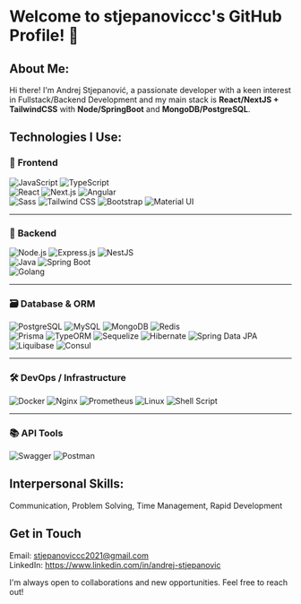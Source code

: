 # Welcome to stjepanoviccc's GitHub Profile! 👋

## About Me:   
Hi there! I'm Andrej Stjepanović, a passionate developer with a keen interest in Fullstack/Backend Development and my main stack is **React/NextJS + TailwindCSS** with **Node/SpringBoot** and **MongoDB/PostgreSQL**.

## Technologies I Use:

### 🚀 **Frontend**
![JavaScript](https://img.shields.io/badge/JavaScript-F7DF1E?logo=javascript&logoColor=black)
![TypeScript](https://img.shields.io/badge/TypeScript-3178C6?logo=typescript&logoColor=white)  
![React](https://img.shields.io/badge/React-61DAFB?logo=react&logoColor=white)
![Next.js](https://img.shields.io/badge/Next.js-000000?logo=next.js&logoColor=white)
![Angular](https://img.shields.io/badge/Angular-DD0031?logo=angular&logoColor=white)  
![Sass](https://img.shields.io/badge/Sass-CC6699?logo=sass&logoColor=white)
![Tailwind CSS](https://img.shields.io/badge/Tailwind%20CSS-38B2AC?logo=tailwind-css&logoColor=white)
![Bootstrap](https://img.shields.io/badge/Bootstrap-7952B3?logo=bootstrap&logoColor=white)
![Material UI](https://img.shields.io/badge/MUI-007FFF?logo=mui&logoColor=white)

---

### 🧠 **Backend**
![Node.js](https://img.shields.io/badge/Node.js-339933?logo=node.js&logoColor=white)
![Express.js](https://img.shields.io/badge/Express.js-000000?logo=express&logoColor=white)
![NestJS](https://img.shields.io/badge/NestJS-E0234E?logo=nestjs&logoColor=white)  
![Java](https://img.shields.io/badge/Java-007396?logo=java&logoColor=white)
![Spring Boot](https://img.shields.io/badge/Spring%20Boot-6DB33F?logo=spring-boot&logoColor=white)  
![Golang](https://img.shields.io/badge/Go-blue?logo=go&logoColor=white)

---

### 🗃️ **Database & ORM**
![PostgreSQL](https://img.shields.io/badge/PostgreSQL-336791?logo=postgresql&logoColor=white)
![MySQL](https://img.shields.io/badge/MySQL-4479A1?logo=mysql&logoColor=white)
![MongoDB](https://img.shields.io/badge/MongoDB-47A248?logo=mongodb&logoColor=white)
![Redis](https://img.shields.io/badge/Redis-D72C16?logo=redis&logoColor=white)  
![Prisma](https://img.shields.io/badge/Prisma-2D3748?logo=prisma&logoColor=white)
![TypeORM](https://img.shields.io/badge/TypeORM-294E80?logo=typeorm&logoColor=white)
![Sequelize](https://img.shields.io/badge/Sequelize-52B0E7?logo=sequelize&logoColor=white)
![Hibernate](https://img.shields.io/badge/Hibernate-59666C?logo=hibernate&logoColor=white)
![Spring Data JPA](https://img.shields.io/badge/Spring%20Data%20JPA-6DB33F?logo=spring&logoColor=white)
![Liquibase](https://img.shields.io/badge/Liquibase-4EA94B?logo=liquibase&logoColor=white)
![Consul](https://img.shields.io/badge/Consul-pink?logo=consul&logoColor=white)

---

### 🛠️ **DevOps / Infrastructure**
![Docker](https://img.shields.io/badge/Docker-2496ED?logo=docker&logoColor=white)
![Nginx](https://img.shields.io/badge/Nginx-009639?logo=nginx&logoColor=white)
![Prometheus](https://img.shields.io/badge/Prometheus-000000?logo=prometheus&logoColor=white)
![Linux](https://img.shields.io/badge/Linux-FCC624?logo=linux&logoColor=black)
![Shell Script](https://img.shields.io/badge/Shell-Bash-4EAA25?logo=gnubash&logoColor=white)

---

### 📚 **API Tools**
![Swagger](https://img.shields.io/badge/Swagger-85EA2D?logo=swagger&logoColor=black)
![Postman](https://img.shields.io/badge/Postman-orange?logo=postman&logoColor=black)


## Interpersonal Skills:  
Communication, Problem Solving, Time Management, Rapid Development

## Get in Touch  
Email: stjepanoviccc2021@gmail.com  
LinkedIn: https://www.linkedin.com/in/andrej-stjepanovic
  
I'm always open to collaborations and new opportunities. Feel free to reach out!

